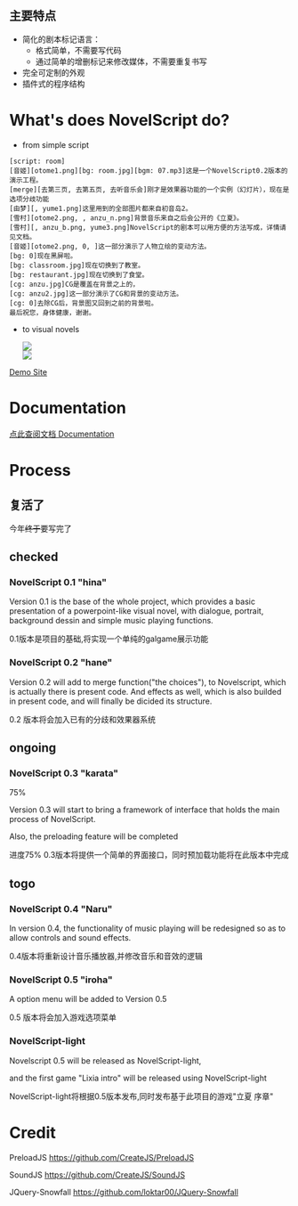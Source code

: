 ## 主要特点

- 简化的剧本标记语言：
  - 格式简单，不需要写代码
  - 通过简单的增删标记来修改媒体，不需要重复书写
- 完全可定制的外观
- 插件式的程序结构



# What's does NovelScript do?

- from simple script
```
[script: room]
[音姬][otome1.png][bg: room.jpg][bgm: 07.mp3]这是一个NovelScript0.2版本的演示工程。
[merge][去第三页, 去第五页, 去听音乐会]刚才是效果器功能的一个实例（幻灯片），现在是选项分歧功能
[由梦][, yume1.png]这里用到的全部图片都来自初音岛2。
[雪村][otome2.png, , anzu_n.png]背景音乐来自之后会公开的《立夏》。
[雪村][, anzu_b.png, yume3.png]NovelScript的剧本可以用方便的方法写成，详情请见文档。
[音姬][otome2.png, 0, ]这一部分演示了人物立绘的变动方法。
[bg: 0]现在黑屏啦。
[bg: classroom.jpg]现在切换到了教室。
[bg: restaurant.jpg]现在切换到了食堂。
[cg: anzu.jpg]CG是覆盖在背景之上的，
[cg: anzu2.jpg]这一部分演示了CG和背景的变动方法。
[cg: 0]去除CG后，背景图又回到之前的背景啦。
最后祝您，身体健康，谢谢。
```
- to visual novels

  <img src="http://gal.yinyan.fr/demo/hina/new42.png" />
  <br />
  <img src="http://gal.yinyan.fr/demo/hane/hane.jpg" />

<a href="http://gal.yinyan.fr/demo/hane/">Demo Site</a>

# Documentation
<a href="https://github.com/yinyanfr/NovelScript/tree/master/doc">点此查阅文档 Documentation</a>

# Process
## 复活了
今年<s>终于</s>要写完了

## checked
### NovelScript 0.1 "hina"

Version 0.1 is the base of the whole project, which provides a basic presentation of a powerpoint-like visual novel,
with dialogue, portrait, background dessin and simple music playing functions.

0.1版本是项目的基础,将实现一个单纯的galgame展示功能

### NovelScript 0.2 "hane"

Version 0.2 will add to merge function("the choices"), to Novelscript, which is actually there is present code.
And effects as well, which is also builded in present code, and will finally be dicided its structure.

0.2 版本将会加入已有的分歧和效果器系统

## ongoing

### NovelScript 0.3 "karata"
75%

Version 0.3 will start to bring a framework of interface that holds the main process of NovelScript.

Also, the preloading feature will be completed

进度75% 0.3版本将提供一个简单的界面接口，同时预加载功能将在此版本中完成
## togo
### NovelScript 0.4 "Naru"
In version 0.4, the functionality of music playing will be redesigned so as to allow controls and sound effects.

0.4版本将重新设计音乐播放器,并修改音乐和音效的逻辑
### NovelScript 0.5 "iroha"
A option menu will be added to Version 0.5

0.5 版本将会加入游戏选项菜单
### NovelScript-light
Novelscript 0.5 will be released as NovelScript-light,

and the first game "Lixia intro" will be released using NovelScript-light

NovelScript-light将根据0.5版本发布,同时发布基于此项目的游戏"立夏 序章"

# Credit
PreloadJS https://github.com/CreateJS/PreloadJS

SoundJS https://github.com/CreateJS/SoundJS

JQuery-Snowfall https://github.com/loktar00/JQuery-Snowfall
